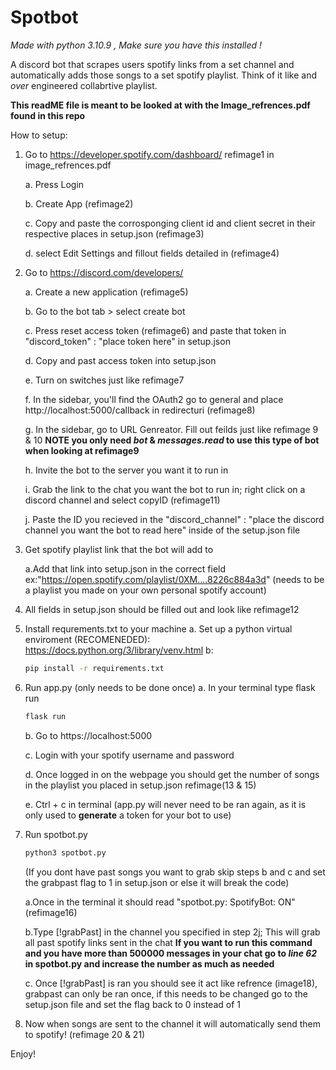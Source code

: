 # Spotbot
*Made with python 3.10.9 , Make sure you have this installed !*

A discord bot that scrapes users spotify links from a set channel and automatically adds those songs to a set spotify playlist. Think of it like and *over* engineered collabrtive playlist.

**This readME file is meant to be looked at with the Image_refrences.pdf found in this repo**

How to setup:
1. Go to https://developer.spotify.com/dashboard/ refimage1 in image_refrences.pdf 
    
    a. Press Login
    
    b. Create App (refimage2)
    
    c. Copy and paste the corrosponging client id and client secret in their respective places in setup.json (refimage3)
    
    d. select Edit Settings and fillout fields detailed in (refimage4)
    
 2. Go to https://discord.com/developers/
    
    a. Create a new application (refimage5)
    
    b. Go to the bot tab > select create bot 
    
    c. Press reset access token (refimage6) and paste that token in "discord_token" : "place token here" in setup.json
    
    d. Copy and past access token into setup.json
    
    e. Turn on switches just like refimage7
    
    f. In the sidebar, you'll find the OAuth2 go to general and place http://localhost:5000/callback in redirecturi (refimage8)
    
    g. In the sidebar, go to URL Genreator. Fill out feilds just like refimage 9 & 10 **NOTE you only need *bot* & *messages.read* to use this type of bot when looking at refimage9** 
    
    h. Invite the bot to the server you want it to run in
    
    i. Grab the link to the chat you want the bot to run in; right click on a discord channel and select copyID (refimage11)
    
    j. Paste the ID you recieved in the "discord_channel" : "place the discord channel you want the bot to read here" inside of the setup.json file

3. Get spotify playlist link that the bot will add to
    
    a.Add that link into setup.json in the correct field ex:"https://open.spotify.com/playlist/0XM....8226c884a3d" (needs to be a playlist you made on your own personal spotify account)
    
    
4. All fields in setup.json should be filled out and look like refimage12

5. Install requrements.txt to your machine 
    a. Set up a python virtual enviroment (RECOMENEDED): https://docs.python.org/3/library/venv.html
    b:
      ```cmd
    pip install -r requirements.txt
    ```
6. Run app.py (only needs to be done once)
    a. In your terminal type flask run
    ```cmd
    flask run
    ```
    b. Go to https://localhost:5000
    
    c. Login with your spotify username and password
    
    d. Once logged in on the webpage you should get the number of songs in the playlist you placed in setup.json refimage(13 & 15)
    
    e. Ctrl + c in terminal (app.py will never need to be ran again, as it is only used to **generate** a token for your bot to use)
    
 7. Run spotbot.py
    ```cmd
    python3 spotbot.py
    ```
    (If you dont have past songs you want to grab skip steps b and c and set the grabpast flag to 1 in setup.json or else it will break the code)
    
    a.Once in the terminal it should read "spotbot.py: SpotifyBot: ON" (refimage16)
    
    b.Type [!grabPast] in the channel you specified in step 2j; This will grab all past spotify links sent in the chat **If you want to run this command and you have more than 500000 messages in your chat go to *line 62* in spotbot.py and increase the number as much as needed** 
    
    c. Once [!grabPast] is ran you should see it act like refrence (image18), grabpast can only be ran once, if this needs to be changed go to the setup.json file and set the flag back to 0 instead of 1

8. Now when songs are sent to the channel it will automatically send them to spotify! (refimage 20 & 21)

Enjoy!
